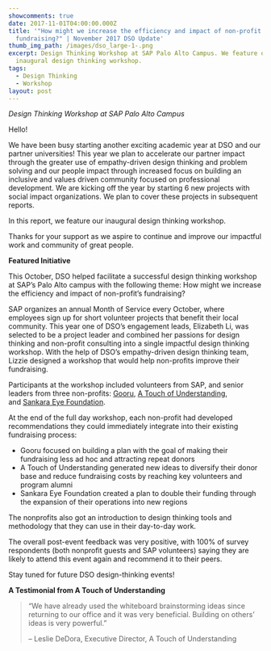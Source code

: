 ```yaml
---
showcomments: true
date: 2017-11-01T04:00:00.000Z
title: '"How might we increase the efficiency and impact of non-profit’s
  fundraising?" | November 2017 DSO Update'
thumb_img_path: /images/dso_large-1-.png
excerpt: Design Thinking Workshop at SAP Palo Alto Campus. We feature our
  inaugural design thinking workshop.
tags:
  - Design Thinking
  - Workshop
layout: post
---
```

*Design Thinking Workshop at SAP Palo Alto Campus*

Hello!

We have been busy starting another exciting academic year at DSO and our partner universities! This year we plan to accelerate our partner impact through the greater use of empathy-driven design thinking and problem solving and our people impact through increased focus on building an inclusive and values driven community focused on professional development. We are kicking off the year by starting 6 new projects with social impact organizations. We plan to cover these projects in subsequent reports.

In this report, we feature our inaugural design thinking workshop.

Thanks for your support as we aspire to continue and improve our impactful work and community of great people.

**Featured Initiative**

This October, DSO helped facilitate a successful design thinking workshop at SAP’s Palo Alto campus with the following theme: How might we increase the efficiency and impact of non-profit’s fundraising?

SAP organizes an annual Month of Service every October, where employees sign up for short volunteer projects that benefit their local community. This year one of DSO’s engagement leads, Elizabeth Li, was selected to be a project leader and combined her passions for design thinking and non-profit consulting into a single impactful design thinking workshop. With the help of DSO’s empathy-driven design thinking team, Lizzie designed a workshop that would help non-profits improve their fundraising.

Participants at the workshop included volunteers from SAP, and senior leaders from three non-profits: [Gooru](https://www.gooru.org/), [A Touch of Understanding](http://www.touchofunderstanding.org/), and [Sankara Eye Foundation](https://www.giftofvision.org/).

At the end of the full day workshop, each non-profit had developed recommendations they could immediately integrate into their existing fundraising process:

* Gooru focused on building a plan with the goal of making their fundraising less ad hoc and attracting repeat donors
* A Touch of Understanding generated new ideas to diversify their donor base and reduce fundraising costs by reaching key volunteers and program alumni
* Sankara Eye Foundation created a plan to double their funding through the expansion of their operations into new regions

The nonprofits also got an introduction to design thinking tools and methodology that they can use in their day-to-day work.

The overall post-event feedback was very positive, with 100% of survey respondents (both nonprofit guests and SAP volunteers) saying they are likely to attend this event again and recommend it to their peers.

Stay tuned for future DSO design-thinking events!

**A Testimonial from A Touch of Understanding**

> “We have already used the whiteboard brainstorming ideas since returning to our office and it was very beneficial. Building on others’ ideas is very powerful.”
>
> – Leslie DeDora, Executive Director, A Touch of Understanding